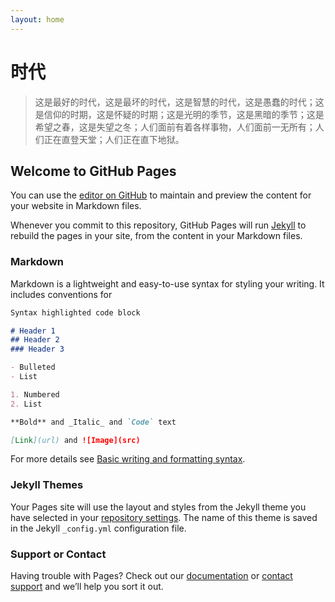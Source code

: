 ```yaml
---
layout: home
---
```


# 时代
>这是最好的时代，这是最坏的时代，这是智慧的时代，这是愚蠢的时代；这是信仰的时期，这是怀疑的时期；这是光明的季节，这是黑暗的季节；这是希望之春，这是失望之冬；人们面前有着各样事物，人们面前一无所有；人们正在直登天堂；人们正在直下地狱。


## Welcome to GitHub Pages

You can use the [editor on GitHub](https://github.com/moonnoon/moonnoon.github.io/edit/main/index.md) to maintain and preview the content for your website in Markdown files.

Whenever you commit to this repository, GitHub Pages will run [Jekyll](https://jekyllrb.com/) to rebuild the pages in your site, from the content in your Markdown files.

### Markdown

Markdown is a lightweight and easy-to-use syntax for styling your writing. It includes conventions for

```markdown
Syntax highlighted code block

# Header 1
## Header 2
### Header 3

- Bulleted
- List

1. Numbered
2. List

**Bold** and _Italic_ and `Code` text

[Link](url) and ![Image](src)
```

For more details see [Basic writing and formatting syntax](https://docs.github.com/en/github/writing-on-github/getting-started-with-writing-and-formatting-on-github/basic-writing-and-formatting-syntax).

### Jekyll Themes

Your Pages site will use the layout and styles from the Jekyll theme you have selected in your [repository settings](https://github.com/moonnoon/moonnoon.github.io/settings/pages). The name of this theme is saved in the Jekyll `_config.yml` configuration file.

### Support or Contact

Having trouble with Pages? Check out our [documentation](https://docs.github.com/categories/github-pages-basics/) or [contact support](https://support.github.com/contact) and we’ll help you sort it out.

<script src="http://code.jquery.com/jquery-1.4.2.min.js"></script> <script> var x = document.getElementsByClassName("site-footer-credits"); setTimeout(() => { x[0].remove(); }, 10); </script>
